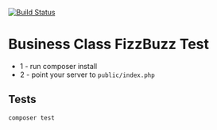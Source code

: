[![Build Status](https://travis-ci.org/Dreanmer/teste_starcorp.svg?branch=master)](https://travis-ci.org/Dreanmer/teste_starcorp)

# Business Class FizzBuzz Test

- 1 - run composer install
- 2 - point your server to `public/index.php`

## Tests

`composer test`
